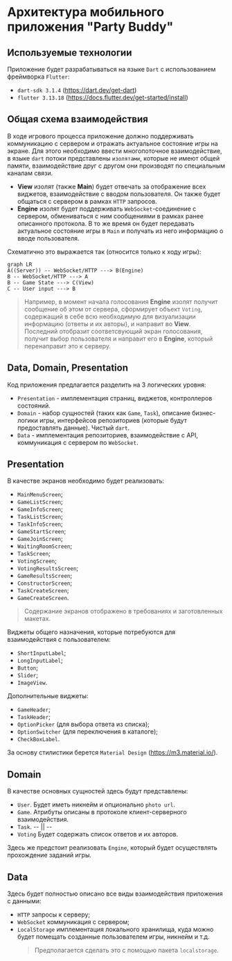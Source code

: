 # Архитектура мобильного приложения "Party Buddy"

## Используемые технологии
Приложение будет разрабатываться на языке `Dart` с использованием фреймворка `Flutter`:
- `dart-sdk 3.1.4` (https://dart.dev/get-dart)
- `flutter 3.13.18` (https://docs.flutter.dev/get-started/install)

## Общая схема взаимодействия
В ходе игрового процесса приложение должно поддерживать коммуникацию с сервером и отражать актуальное состояние игры на экране.
Для этого необходимо ввести многопоточное взаимодействие, в языке `dart` потоки представлены `изолятами`, которые не имеют общей памяти, взаимодействие друг с другом они производят по специальным каналам связи.
- **View** изолят (также **Main**) будет отвечать за отображение всех виджетов, взаимодействие с вводом пользователя. Он также будет общаться с сервером в рамках `HTTP` запросов.
- **Engine** изолят будет поддерживать `WebSocket`-соединение с сервером, обмениваться с ним сообщениями в рамках ранее описанного протокола. В то же время он будет передавать актуальное состояние игры в `Main` и получать из него информацию о вводе пользователя.

Схематично это выражается так (относится только к ходу игры):
```mermaid
graph LR
A((Server)) -- WebSocket/HTTP ---> B(Engine)
B -- WebSocket/HTTP ---> A
B -- Game State ---> C(View)
C -- User input ---> B
```
>Например, в момент начала голосования **Engine** изолят получит сообщение об этом от сервера, сформирует объект `Voting`, содержащий в себе всю необходимую для визуализации информацию (ответы и их авторы), и направит во **View**. Последний отобразит соответсвующий экран голосования, получит выбор пользователя и направит его в **Engine**, который перенаправит это к серверу.

## Data, Domain, Presentation
Код приложения предлагается разделить на 3 логических уровня:
- `Presentation` - имплементация страниц, виджетов, контроллеров состояний.
- `Domain` - набор сущностей (таких как `Game`, `Task`), описание бизнес-логики игры, интерфейсов репозиториев (которые будут предоставлять данные). Чистый `dart`.
- `Data` - имплементация репозиториев, взаимодействие с API, коммуникация с сервером по `WebSocket`.

## Presentation

В качестве экранов необходимо будет реализовать:
- `MainMenuScreen`;
- `GameListScreen`;
- `GameInfoScreen`;
- `TaskListScreen`;
- `TaskInfoScreen`;
- `GameStartScreen`;
- `GameJoinScreen`;
- `WaitingRoomScreen`;
- `TaskScreen`;
- `VotingScreen`;
- `VotingResultsScreen`;
- `GameResultsScreen`;
- `ConstructorScreen`;
- `TaskCreateScreen`;
- `GameCreateScreen`.

>Содержание экранов отображено в требованиях и заготовленных макетах.

Виджеты общего назначения, которые потребуются для взаимодействия с пользователем:
- `ShortInputLabel`;
- `LongInputLabel`;
- `Button`;
- `Slider`;
- `ImageView`.

Дополнительные виджеты:
- `GameHeader`;
- `TaskHeader`;
- `OptionPicker` (для выбора ответа из списка);
- `OptionSwitcher` (для переключения в каталоге);
- `CheckBoxLabel`.

За основу стилистики берется `Material Design` (https://m3.material.io/).
## Domain

В качестве основных сущностей здесь будут представлены:
- `User`. Будет иметь никнейм и опционально `photo url`.
- `Game`. Атрибуты описаны в протоколе клиент-серверного взаимодействия.
- `Task`.  -- || --
- `Voting` Будет содержать список ответов и их авторов.

Здесь же предстоит реализовать `Engine`, который будет осуществлять прохождение заданий игры.
## Data

Здесь будет полностью описано все виды взаимодействия  приложения с данными:
- `HTTP` запросы к серверу;
- `WebSocket` коммуникация с сервером;
- `LocalStorage` имплементация локального хранилища, куда можно будет помещать созданные пользователем игры, никнейм и т.д.  
   >Предполагается сделать это с помощью пакета `localstorage`.
